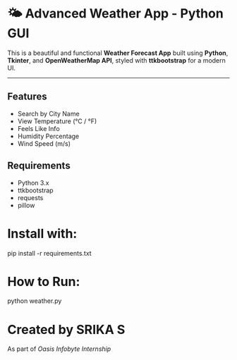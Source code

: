 # 🌤 Advanced Weather App - Python GUI

This is a beautiful and functional **Weather Forecast App** built using **Python**, **Tkinter**, and **OpenWeatherMap API**, styled with **ttkbootstrap** for a modern UI.

---

##  Features

-  Search by City Name
-  View Temperature (°C / °F)
- Feels Like Info
-  Humidity Percentage
- Wind Speed (m/s)


##  Requirements

- Python 3.x
- ttkbootstrap
- requests
- pillow

# Install with:

pip install -r requirements.txt

# How to Run:

python weather.py

# Created by SRIKA S
As part of *Oasis Infobyte Internship*
